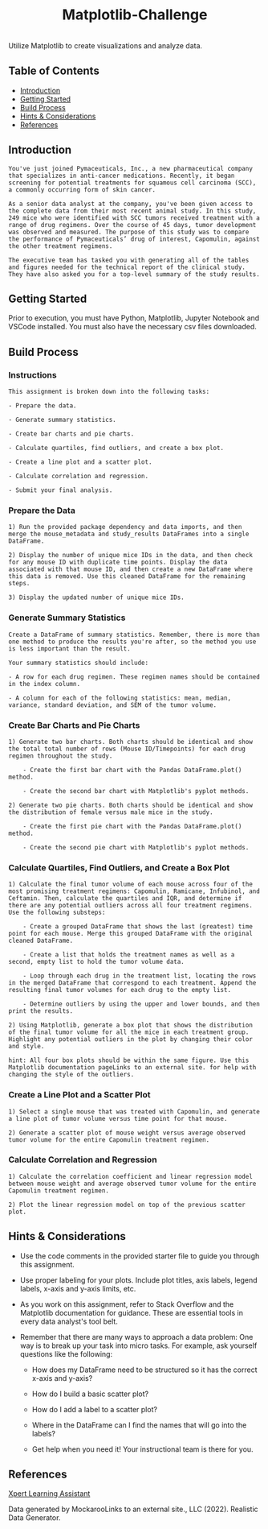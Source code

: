 <h1 align="center"> Matplotlib-Challenge </h1> <br>
Utilize Matplotlib to create visualizations and analyze data.

## Table of Contents

- [Introduction](#introduction)
- [Getting Started](#getting-started)
- [Build Process](#build-process)
- [Hints & Considerations](#hints-&-considerations)
- [References](#references)


## Introduction

    You've just joined Pymaceuticals, Inc., a new pharmaceutical company that specializes in anti-cancer medications. Recently, it began screening for potential treatments for squamous cell carcinoma (SCC), a commonly occurring form of skin cancer.

    As a senior data analyst at the company, you've been given access to the complete data from their most recent animal study. In this study, 249 mice who were identified with SCC tumors received treatment with a range of drug regimens. Over the course of 45 days, tumor development was observed and measured. The purpose of this study was to compare the performance of Pymaceuticals’ drug of interest, Capomulin, against the other treatment regimens.

    The executive team has tasked you with generating all of the tables and figures needed for the technical report of the clinical study. They have also asked you for a top-level summary of the study results.


## Getting Started

Prior to execution, you must have Python, Matplotlib, Jupyter Notebook and VSCode installed. You must also have the necessary csv files downloaded.


## Build Process

### Instructions
    This assignment is broken down into the following tasks:

    - Prepare the data.

    - Generate summary statistics.

    - Create bar charts and pie charts.

    - Calculate quartiles, find outliers, and create a box plot.

    - Create a line plot and a scatter plot.

    - Calculate correlation and regression.

    - Submit your final analysis.

### Prepare the Data
    1) Run the provided package dependency and data imports, and then merge the mouse_metadata and study_results DataFrames into a single DataFrame.

    2) Display the number of unique mice IDs in the data, and then check for any mouse ID with duplicate time points. Display the data associated with that mouse ID, and then create a new DataFrame where this data is removed. Use this cleaned DataFrame for the remaining steps.

    3) Display the updated number of unique mice IDs.

### Generate Summary Statistics
    Create a DataFrame of summary statistics. Remember, there is more than one method to produce the results you're after, so the method you use is less important than the result.

    Your summary statistics should include:

    - A row for each drug regimen. These regimen names should be contained in the index column.

    - A column for each of the following statistics: mean, median, variance, standard deviation, and SEM of the tumor volume.

### Create Bar Charts and Pie Charts
    1) Generate two bar charts. Both charts should be identical and show the total total number of rows (Mouse ID/Timepoints) for each drug regimen throughout the study.

        - Create the first bar chart with the Pandas DataFrame.plot() method.

        - Create the second bar chart with Matplotlib's pyplot methods.

    2) Generate two pie charts. Both charts should be identical and show the distribution of female versus male mice in the study.

        - Create the first pie chart with the Pandas DataFrame.plot() method.

        - Create the second pie chart with Matplotlib's pyplot methods.

### Calculate Quartiles, Find Outliers, and Create a Box Plot
    1) Calculate the final tumor volume of each mouse across four of the most promising treatment regimens: Capomulin, Ramicane, Infubinol, and Ceftamin. Then, calculate the quartiles and IQR, and determine if there are any potential outliers across all four treatment regimens. Use the following substeps:

        - Create a grouped DataFrame that shows the last (greatest) time point for each mouse. Merge this grouped DataFrame with the original cleaned DataFrame.

        - Create a list that holds the treatment names as well as a second, empty list to hold the tumor volume data.

        - Loop through each drug in the treatment list, locating the rows in the merged DataFrame that correspond to each treatment. Append the resulting final tumor volumes for each drug to the empty list.

        - Determine outliers by using the upper and lower bounds, and then print the results.

    2) Using Matplotlib, generate a box plot that shows the distribution of the final tumor volume for all the mice in each treatment group. Highlight any potential outliers in the plot by changing their color and style.

    hint: All four box plots should be within the same figure. Use this Matplotlib documentation pageLinks to an external site. for help with changing the style of the outliers.

### Create a Line Plot and a Scatter Plot
    1) Select a single mouse that was treated with Capomulin, and generate a line plot of tumor volume versus time point for that mouse.

    2) Generate a scatter plot of mouse weight versus average observed tumor volume for the entire Capomulin treatment regimen.

### Calculate Correlation and Regression
    1) Calculate the correlation coefficient and linear regression model between mouse weight and average observed tumor volume for the entire Capomulin treatment regimen.

    2) Plot the linear regression model on top of the previous scatter plot.


## Hints & Considerations

- Use the code comments in the provided starter file to guide you through this assignment.

- Use proper labeling for your plots. Include plot titles, axis labels, legend labels, x-axis and y-axis limits, etc.

- As you work on this assignment, refer to Stack Overflow and the Matplotlib documentation for guidance. These are essential tools in every data analyst's tool belt.

- Remember that there are many ways to approach a data problem: One way is to break up your task into micro tasks. For example, ask yourself questions like the following:

    - How does my DataFrame need to be structured so it has the correct x-axis and y-axis?

    - How do I build a basic scatter plot?

    - How do I add a label to a scatter plot?

    - Where in the DataFrame can I find the names that will go into the labels?

    - Get help when you need it! Your instructional team is there for you.
    
    
## References

[Xpert Learning Assistant](https://bootcampspot.instructure.com/courses/5057/external_tools/313)

Data generated by MockarooLinks to an external site., LLC (2022). Realistic Data Generator.
